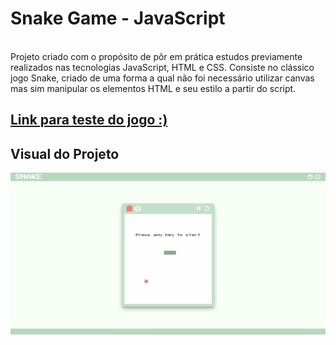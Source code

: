 # Snake Game - JavaScript
<br />
Projeto criado com o propósito de pôr em prática estudos previamente realizados nas tecnologias JavaScript, HTML e CSS. Consiste no clássico jogo Snake, criado de uma forma a qual não foi necessário utilizar canvas mas sim manipular os elementos HTML e seu estilo a partir do script.

## [Link para teste do jogo :)](https://amaralltx.github.io/snakegame/)

## Visual do Projeto
<img src="images/playing.gif" alt="">
